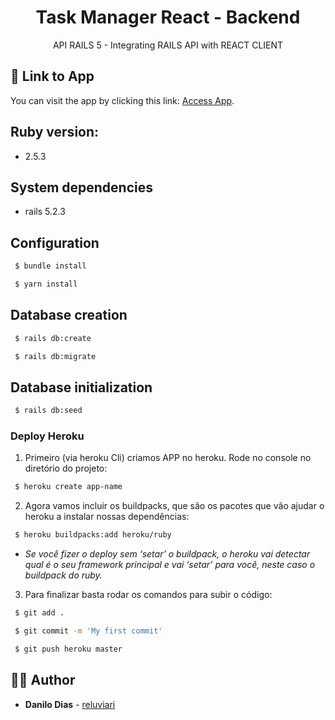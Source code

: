 <h1 align="center">
  <strong>Task Manager React - Backend</strong>
</h1> 

<p align="center">
  API RAILS 5 - Integrating RAILS API with REACT CLIENT
</p> 

## 📌 Link to App

You can visit the app by clicking this link: [Access App](https://reluviaris-task-manager-api.herokuapp.com/tasks.json).

## Ruby version: 

* 2.5.3 

## System dependencies

* rails 5.2.3

## Configuration
```sh
 $ bundle install
```

```sh
 $ yarn install
```

## Database creation
```sh
 $ rails db:create
```
```sh
 $ rails db:migrate
```
## Database initialization
```sh
 $ rails db:seed
```
### Deploy Heroku

1. Primeiro (via heroku Cli) criamos APP no heroku. Rode no console no diretório do projeto:
```sh
 $ heroku create app-name
```
2. Agora vamos incluir os buildpacks, que são os pacotes que vão ajudar o heroku a instalar nossas dependências:
```sh
 $ heroku buildpacks:add heroku/ruby
```
* *Se você fizer o deploy sem ‘setar’ o buildpack, o heroku vai detectar qual é o seu framework principal e vai ‘setar’ para você, neste caso o buildpack do ruby.*

3. Para finalizar basta rodar os comandos para subir o código:

```sh
 $ git add .
```
```sh
 $ git commit -m 'My first commit'
```
```sh
 $ git push heroku master
```

## 🙋‍♂️ Author

* **Danilo Dias** - [reluviari](https://github.com/reluviari)
